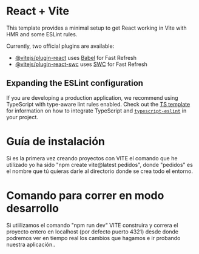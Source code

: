 # React + Vite

This template provides a minimal setup to get React working in Vite with HMR and some ESLint rules.

Currently, two official plugins are available:

- [@vitejs/plugin-react](https://github.com/vitejs/vite-plugin-react/blob/main/packages/plugin-react) uses [Babel](https://babeljs.io/) for Fast Refresh
- [@vitejs/plugin-react-swc](https://github.com/vitejs/vite-plugin-react/blob/main/packages/plugin-react-swc) uses [SWC](https://swc.rs/) for Fast Refresh

## Expanding the ESLint configuration

If you are developing a production application, we recommend using TypeScript with type-aware lint rules enabled. Check out the [TS template](https://github.com/vitejs/vite/tree/main/packages/create-vite/template-react-ts) for information on how to integrate TypeScript and [`typescript-eslint`](https://typescript-eslint.io) in your project.

# Guía de instalación

Si es la primera vez creando proyectos con VITE el comando que he utilizado yo ha sido "npm create vite@latest pedidos", donde "pedidos"
es el nombre que tú quieras darle al directorio donde se crea todo el entorno.

# Comando para correr en modo desarrollo

Si utiilizamos el comando "npm run dev" VITE construira y correra el proyecto entero en localhost (por defecto puerto 4321) desde donde
podremos ver en tiempo real los cambios que hagamos e ir probando nuestra aplicación..